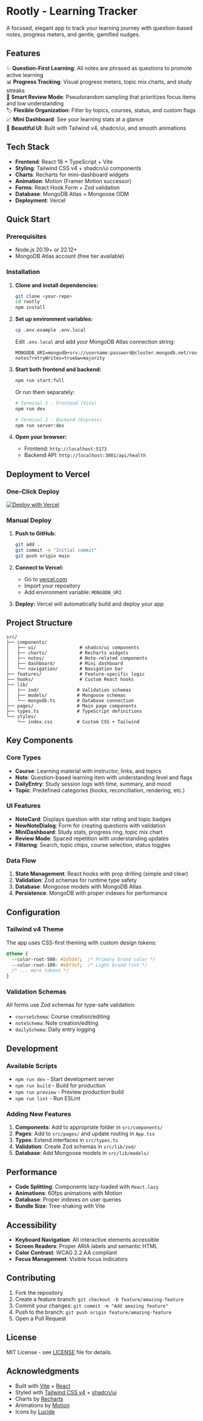 # Rootly - Learning Tracker

A focused, elegant app to track your learning journey with question-based notes, progress meters, and gentle, gamified nudges.

## Features

✨ **Question-First Learning**: All notes are phrased as questions to promote active learning  
📊 **Progress Tracking**: Visual progress meters, topic mix charts, and study streaks  
🎯 **Smart Review Mode**: Pseudorandom sampling that prioritizes focus items and low understanding  
🏷️ **Flexible Organization**: Filter by topics, courses, status, and custom flags  
📈 **Mini Dashboard**: See your learning stats at a glance  
🎨 **Beautiful UI**: Built with Tailwind v4, shadcn/ui, and smooth animations

## Tech Stack

- **Frontend**: React 18 + TypeScript + Vite
- **Styling**: Tailwind CSS v4 + shadcn/ui components
- **Charts**: Recharts for mini-dashboard widgets
- **Animation**: Motion (Framer Motion successor)
- **Forms**: React Hook Form + Zod validation
- **Database**: MongoDB Atlas + Mongoose ODM
- **Deployment**: Vercel

## Quick Start

### Prerequisites

- Node.js 20.19+ or 22.12+
- MongoDB Atlas account (free tier available)

### Installation

1. **Clone and install dependencies:**
   ```bash
   git clone <your-repo>
   cd rootly
   npm install
   ```

2. **Set up environment variables:**
   ```bash
   cp .env.example .env.local
   ```
   Edit `.env.local` and add your MongoDB Atlas connection string:
   ```
   MONGODB_URI=mongodb+srv://username:password@cluster.mongodb.net/rootly-notes?retryWrites=true&w=majority
   ```

3. **Start both frontend and backend:**
   ```bash
   npm run start:full
   ```
   
   Or run them separately:
   ```bash
   # Terminal 1 - Frontend (Vite)
   npm run dev
   
   # Terminal 2 - Backend (Express)
   npm run server:dev
   ```

4. **Open your browser:**
   - Frontend: `http://localhost:5173`
   - Backend API: `http://localhost:3001/api/health`

## Deployment to Vercel

### One-Click Deploy

[![Deploy with Vercel](https://vercel.com/button)](https://vercel.com/new/clone?repository-url=https://github.com/your-username/rootly)

### Manual Deploy

1. **Push to GitHub:**
   ```bash
   git add .
   git commit -m "Initial commit"
   git push origin main
   ```

2. **Connect to Vercel:**
   - Go to [vercel.com](https://vercel.com)
   - Import your repository
   - Add environment variable: `MONGODB_URI`

3. **Deploy:**
   Vercel will automatically build and deploy your app

## Project Structure

```
src/
├── components/
│   ├── ui/                # shadcn/ui components
│   ├── charts/            # Recharts widgets
│   ├── notes/             # Note-related components
│   ├── dashboard/         # Mini dashboard
│   └── navigation/        # Navigation bar
├── features/              # Feature-specific logic
├── hooks/                 # Custom React hooks
├── lib/
│   ├── zod/              # Validation schemas
│   ├── models/           # Mongoose schemas
│   └── mongodb.ts        # Database connection
├── pages/                # Main page components
├── types.ts              # TypeScript definitions
└── styles/
    └── index.css         # Custom CSS + Tailwind
```

## Key Components

### Core Types

- **Course**: Learning material with instructor, links, and topics
- **Note**: Question-based learning item with understanding level and flags
- **DailyEntry**: Study session logs with time, summary, and mood
- **Topic**: Predefined categories (hooks, reconciliation, rendering, etc.)

### UI Features

- **NoteCard**: Displays question with star rating and topic badges
- **NewNoteDialog**: Form for creating questions with validation
- **MiniDashboard**: Study stats, progress ring, topic mix chart
- **Review Mode**: Spaced repetition with understanding updates
- **Filtering**: Search, topic chips, course selection, status toggles

### Data Flow

1. **State Management**: React hooks with prop drilling (simple and clear)
2. **Validation**: Zod schemas for runtime type safety
3. **Database**: Mongoose models with MongoDB Atlas
4. **Persistence**: MongoDB with proper indexes for performance

## Configuration

### Tailwind v4 Theme

The app uses CSS-first theming with custom design tokens:

```css
@theme {
  --color-root-500: #2d5d4f;  /* Primary brand color */
  --color-root-100: #e8f3ef;  /* Light brand tint */
  /* ... more tokens */
}
```

### Validation Schemas

All forms use Zod schemas for type-safe validation:

- `courseSchema`: Course creation/editing
- `noteSchema`: Note creation/editing  
- `dailySchema`: Daily entry logging

## Development

### Available Scripts

- `npm run dev` - Start development server
- `npm run build` - Build for production
- `npm run preview` - Preview production build
- `npm run lint` - Run ESLint

### Adding New Features

1. **Components**: Add to appropriate folder in `src/components/`
2. **Pages**: Add to `src/pages/` and update routing in `App.tsx`
3. **Types**: Extend interfaces in `src/types.ts`
4. **Validation**: Create Zod schemas in `src/lib/zod/`
5. **Database**: Add Mongoose models in `src/lib/models/`

## Performance

- **Code Splitting**: Components lazy-loaded with `React.lazy`
- **Animations**: 60fps animations with Motion
- **Database**: Proper indexes on user queries
- **Bundle Size**: Tree-shaking with Vite

## Accessibility

- **Keyboard Navigation**: All interactive elements accessible
- **Screen Readers**: Proper ARIA labels and semantic HTML
- **Color Contrast**: WCAG 2.2 AA compliant
- **Focus Management**: Visible focus indicators

## Contributing

1. Fork the repository
2. Create a feature branch: `git checkout -b feature/amazing-feature`
3. Commit your changes: `git commit -m "Add amazing feature"`
4. Push to the branch: `git push origin feature/amazing-feature`
5. Open a Pull Request

## License

MIT License - see [LICENSE](LICENSE) file for details.

## Acknowledgments

- Built with [Vite](https://vitejs.dev/) + [React](https://react.dev/)
- Styled with [Tailwind CSS v4](https://tailwindcss.com/) + [shadcn/ui](https://ui.shadcn.com/)
- Charts by [Recharts](https://recharts.org/)
- Animations by [Motion](https://motion.dev/)
- Icons by [Lucide](https://lucide.dev/)